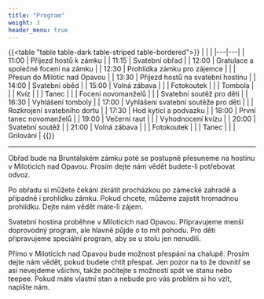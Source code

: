 ```yaml
---
title: "Program"
weight: 3
header_menu: true
---
```


{{<table "table table-dark table-striped table-bordered">}}
| <!-- --> | <!-- --> |
|---|---|
| 11:00 | Příjezd hostů k zámku |
| 11:15 | Svatební obřad |
| 12:00 | Gratulace a společné focení na zámku |
| 12:30 | Prohlídka zámku pro zájemce |
|  | Přesun do Milotic nad Opavou |
| 13:30 | Příjezd hostů na svatební hostinu |
| 14:00 | Svatební oběd |
| 15:00 | Volná zábava |
|  | Fotokoutek |
|  | Tombola |
|  | Kvíz |
|  | Tanec |
|  | Focení novomanželů |
|  | Svatební soutěž pro děti |
| 16:30 | Vyhlášení tomboly |
| 17:00 | Vyhlášení svatební soutěže pro děti |
|  | Rozkrojení svatebního dortu |
| 17:30 | Hod kyticí a podvazku |
| 18:00 | První tanec novomanželů |
| 19:00 | Večerní raut |
|  | Vyhodnocení kvízu |
| 20:00 | Svatební soutěž |
| 21:00 | Volná zábava |
|  | Fotokoutek |
|  | Tanec |
|  | Grilování |
{{</table>}}

---

Obřad bude na Bruntálském zámku poté se postupně přesuneme na hostinu v Miloticích nad Opavou. Prosím dejte nám vědět budete-li potřebovat odvoz.

Po obřadu si můžete čekání zkrátit procházkou po zámecké zahradě a případně i prohlídku zámku. Pokud chcete, můžeme zajistit hromadnou prohlídku. Dejte nám vědět máte-li zájem.

Svatební hostina proběhne v Miloticích nad Opavou. Připravujeme menší doprovodný program, ale hlavně půjde o to mít pohodu. Pro děti připravujeme speciální program, aby se u stolu jen nenudili.

Přímo v Miloticích nad Opavou bude možnost přespání na chalupě. Prosím dejte nám vědět, pokud budete chtít přespat. Jen pozor na to že dovnitř se asi nevejdeme všichni, takže počítejte s možností spát ve stanu nebo teepee. Pokud máte vlastní stan a nebude pro vás problém si ho vzít, napište nám.